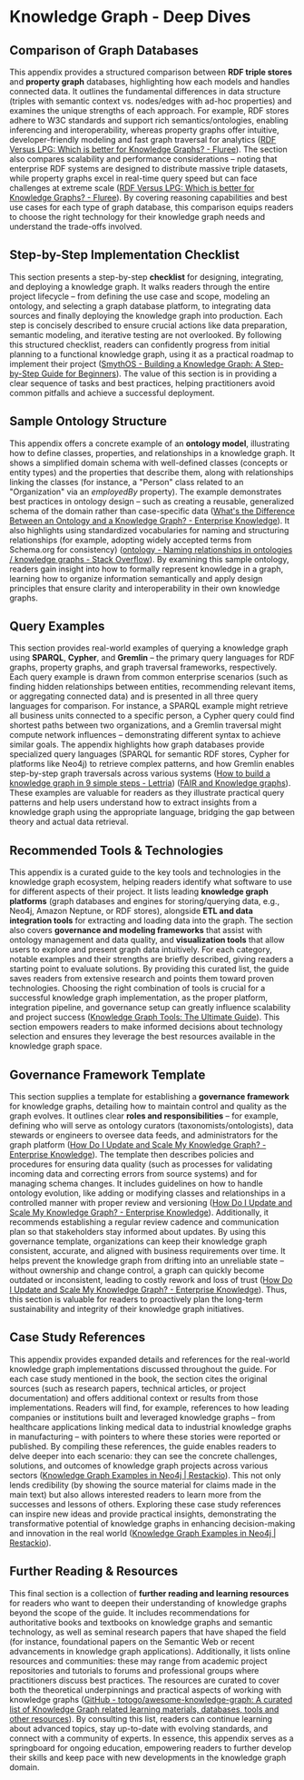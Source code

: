 # Knowledge Graph - Deep Dives

## Comparison of Graph Databases
This appendix provides a structured comparison between **RDF triple stores** and **property graph** databases, highlighting how each models and handles connected data. It outlines the fundamental differences in data structure (triples with semantic context vs. nodes/edges with ad-hoc properties) and examines the unique strengths of each approach. For example, RDF stores adhere to W3C standards and support rich semantics/ontologies, enabling inferencing and interoperability, whereas property graphs offer intuitive, developer-friendly modeling and fast graph traversal for analytics ([RDF Versus LPG: Which is better for Knowledge Graphs? - Fluree](https://flur.ee/fluree-blog/rdf-versus-lpg/#:~:text=While%20LPGs%20can%20certainly%20be,Let%E2%80%99s%20explore)). The section also compares scalability and performance considerations – noting that enterprise RDF systems are designed to distribute massive triple datasets, while property graphs excel in real-time query speed but can face challenges at extreme scale ([RDF Versus LPG: Which is better for Knowledge Graphs? - Fluree](https://flur.ee/fluree-blog/rdf-versus-lpg/#:~:text=,managing%20and%20analyzing%20massive%20databases)). By covering reasoning capabilities and best use cases for each type of graph database, this comparison equips readers to choose the right technology for their knowledge graph needs and understand the trade-offs involved.

## Step-by-Step Implementation Checklist
This section presents a step-by-step **checklist** for designing, integrating, and deploying a knowledge graph. It walks readers through the entire project lifecycle – from defining the use case and scope, modeling an ontology, and selecting a graph database platform, to integrating data sources and finally deploying the knowledge graph into production. Each step is concisely described to ensure crucial actions like data preparation, semantic modeling, and iterative testing are not overlooked. By following this structured checklist, readers can confidently progress from initial planning to a functional knowledge graph, using it as a practical roadmap to implement their project ([SmythOS - Building a Knowledge Graph: A Step-by-Step Guide for Beginners](https://smythos.com/ai-agents/ai-tutorials/building-a-knowledge-graph/#:~:text=This%20comprehensive%20guide%20walks%20through,constructing%20your%20own%20knowledge%20graph)). The value of this section is in providing a clear sequence of tasks and best practices, helping practitioners avoid common pitfalls and achieve a successful deployment.

## Sample Ontology Structure
This appendix offers a concrete example of an **ontology model**, illustrating how to define classes, properties, and relationships in a knowledge graph. It shows a simplified domain schema with well-defined classes (concepts or entity types) and the properties that describe them, along with relationships linking the classes (for instance, a "Person" class related to an "Organization" via an *employedBy* property). The example demonstrates best practices in ontology design – such as creating a reusable, generalized schema of the domain rather than case-specific data ([What's the Difference Between an Ontology and a Knowledge Graph? - Enterprise Knowledge](https://enterprise-knowledge.com/whats-the-difference-between-an-ontology-and-a-knowledge-graph/#:~:text=Ontologies%20are%20semantic%20data%20models,properties%2C%20but%20don%E2%80%99t%20include%20information)). It also highlights using standardized vocabularies for naming and structuring relationships (for example, adopting widely accepted terms from Schema.org for consistency) ([ontology - Naming relationships in ontologies / knowledge graphs - Stack Overflow](https://stackoverflow.com/questions/62258386/naming-relationships-in-ontologies-knowledge-graphs#:~:text=Schema,example%20of%20their%20property%20names)). By examining this sample ontology, readers gain insight into how to formally represent knowledge in a graph, learning how to organize information semantically and apply design principles that ensure clarity and interoperability in their own knowledge graphs.

## Query Examples
This section provides real-world examples of querying a knowledge graph using **SPARQL**, **Cypher**, and **Gremlin** – the primary query languages for RDF graphs, property graphs, and graph traversal frameworks, respectively. Each query example is drawn from common enterprise scenarios (such as finding hidden relationships between entities, recommending relevant items, or aggregating connected data) and is presented in all three query languages for comparison. For instance, a SPARQL example might retrieve all business units connected to a specific person, a Cypher query could find shortest paths between two organizations, and a Gremlin traversal might compute network influences – demonstrating different syntax to achieve similar goals. The appendix highlights how graph databases provide specialized query languages (SPARQL for semantic RDF stores, Cypher for platforms like Neo4j) to retrieve complex patterns, and how Gremlin enables step-by-step graph traversals across various systems ([How to build a knowledge graph in 9 simple steps - Lettria](https://www.lettria.com/blogpost/how-to-build-a-knowledge-graph-in-9-simple-steps#:~:text=A%20graph%20database%20is%20an,suited%20for%20representing%20relationships)) ([FAIR and Knowledge graphs](https://fairplus.github.io/the-fair-cookbook/content/recipes/introduction/FAIR-and-knowledge-graphs.html#:~:text=choices%20and%20tests%20while%20coding,against%20a%20standardized%20interface)). These examples are valuable for readers as they illustrate practical query patterns and help users understand how to extract insights from a knowledge graph using the appropriate language, bridging the gap between theory and actual data retrieval.

## Recommended Tools & Technologies
This appendix is a curated guide to the key tools and technologies in the knowledge graph ecosystem, helping readers identify what software to use for different aspects of their project. It lists leading **knowledge graph platforms** (graph databases and engines for storing/querying data, e.g., Neo4j, Amazon Neptune, or RDF stores), alongside **ETL and data integration tools** for extracting and loading data into the graph. The section also covers **governance and modeling frameworks** that assist with ontology management and data quality, and **visualization tools** that allow users to explore and present graph data intuitively. For each category, notable examples and their strengths are briefly described, giving readers a starting point to evaluate solutions. By providing this curated list, the guide saves readers from extensive research and points them toward proven technologies. Choosing the right combination of tools is crucial for a successful knowledge graph implementation, as the proper platform, integration pipeline, and governance setup can greatly influence scalability and project success ([Knowledge Graph Tools: The Ultimate Guide](https://www.puppygraph.com/blog/knowledge-graph-tools#:~:text=When%20applying%20the%20knowledge%20graph,the%20boundaries%20of%20what%20knowledge)). This section empowers readers to make informed decisions about technology selection and ensures they leverage the best resources available in the knowledge graph space.

## Governance Framework Template
This section supplies a template for establishing a **governance framework** for knowledge graphs, detailing how to maintain control and quality as the graph evolves. It outlines clear **roles and responsibilities** – for example, defining who will serve as ontology curators (taxonomists/ontologists), data stewards or engineers to oversee data feeds, and administrators for the graph platform ([How Do I Update and Scale My Knowledge Graph? - Enterprise Knowledge](https://enterprise-knowledge.com/how-do-i-update-and-scale-my-knowledge-graph/#:~:text=,or%20business%20representatives%20or%20analysts)). The template then describes policies and procedures for ensuring data quality (such as processes for validating incoming data and correcting errors from source systems) and for managing schema changes. It includes guidelines on how to handle ontology evolution, like adding or modifying classes and relationships in a controlled manner with proper review and versioning ([How Do I Update and Scale My Knowledge Graph? - Enterprise Knowledge](https://enterprise-knowledge.com/how-do-i-update-and-scale-my-knowledge-graph/#:~:text=etc.%3B%20,and%20updates%20to%20Linked%20Data)). Additionally, it recommends establishing a regular review cadence and communication plan so that stakeholders stay informed about updates. By using this governance template, organizations can keep their knowledge graph consistent, accurate, and aligned with business requirements over time. It helps prevent the knowledge graph from drifting into an unreliable state – without ownership and change control, a graph can quickly become outdated or inconsistent, leading to costly rework and loss of trust ([How Do I Update and Scale My Knowledge Graph? - Enterprise Knowledge](https://enterprise-knowledge.com/how-do-i-update-and-scale-my-knowledge-graph/#:~:text=As%20a%20representation%20of%20an,a%20lot%20of%20wasted%20effort)). Thus, this section is valuable for readers to proactively plan the long-term sustainability and integrity of their knowledge graph initiatives.

## Case Study References
This appendix provides expanded details and references for the real-world knowledge graph implementations discussed throughout the guide. For each case study mentioned in the book, the section cites the original sources (such as research papers, technical articles, or project documentation) and offers additional context or results from those implementations. Readers will find, for example, references to how leading companies or institutions built and leveraged knowledge graphs – from healthcare applications linking medical data to industrial knowledge graphs in manufacturing – with pointers to where these stories were reported or published. By compiling these references, the guide enables readers to delve deeper into each scenario: they can see the concrete challenges, solutions, and outcomes of knowledge graph projects across various sectors ([Knowledge Graph Examples in Neo4j | Restackio](https://www.restack.io/p/knowledge-graph-answer-examples-neo4j-cat-ai#:~:text=In%20the%20realm%20of%20knowledge,in%20healthcare%20and%20industrial%20settings)). This not only lends credibility (by showing the source material for claims made in the main text) but also allows interested readers to learn more from the successes and lessons of others. Exploring these case study references can inspire new ideas and provide practical insights, demonstrating the transformative potential of knowledge graphs in enhancing decision-making and innovation in the real world ([Knowledge Graph Examples in Neo4j | Restackio](https://www.restack.io/p/knowledge-graph-answer-examples-neo4j-cat-ai#:~:text=These%20case%20studies%20illustrate%20the,driving%20efficiency%20across%20multiple%20domains)).

## Further Reading & Resources
This final section is a collection of **further reading and learning resources** for readers who want to deepen their understanding of knowledge graphs beyond the scope of the guide. It includes recommendations for authoritative books and textbooks on knowledge graphs and semantic technology, as well as seminal research papers that have shaped the field (for instance, foundational papers on the Semantic Web or recent advancements in knowledge graph applications). Additionally, it lists online resources and communities: these may range from academic project repositories and tutorials to forums and professional groups where practitioners discuss best practices. The resources are curated to cover both the theoretical underpinnings and practical aspects of working with knowledge graphs ([GitHub - totogo/awesome-knowledge-graph: A curated list of Knowledge Graph related learning materials, databases, tools and other resources](https://github.com/totogo/awesome-knowledge-graph#:~:text=A%20curated%20list%20of%20Knowledge,databases%2C%20tools%20and%20other%20resources)). By consulting this list, readers can continue learning about advanced topics, stay up-to-date with evolving standards, and connect with a community of experts. In essence, this appendix serves as a springboard for ongoing education, empowering readers to further develop their skills and keep pace with new developments in the knowledge graph domain.
